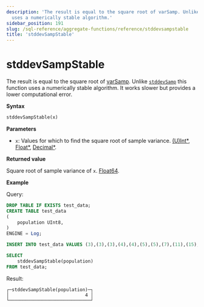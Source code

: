 ```yaml
---
description: 'The result is equal to the square root of varSamp. Unlike this function
  uses a numerically stable algorithm.'
sidebar_position: 191
slug: /sql-reference/aggregate-functions/reference/stddevsampstable
title: 'stddevSampStable'
---
```


# stddevSampStable

The result is equal to the square root of [varSamp](../../../sql-reference/aggregate-functions/reference/varsamp.md). Unlike [`stddevSamp`](../reference/stddevsamp.md) this function uses a numerically stable algorithm. It works slower but provides a lower computational error.

**Syntax**

```sql
stddevSampStable(x)
```

**Parameters**

- `x`: Values for which to find the square root of sample variance. [(U)Int*](../../data-types/int-uint.md), [Float*](../../data-types/float.md), [Decimal*](../../data-types/decimal.md).

**Returned value**

Square root of sample variance of `x`. [Float64](../../data-types/float.md).

**Example**

Query:

```sql
DROP TABLE IF EXISTS test_data;
CREATE TABLE test_data
(
    population UInt8,
)
ENGINE = Log;

INSERT INTO test_data VALUES (3),(3),(3),(4),(4),(5),(5),(7),(11),(15);

SELECT
    stddevSampStable(population)
FROM test_data;
```

Result:

```response
┌─stddevSampStable(population)─┐
│                            4 │
└──────────────────────────────┘
```
